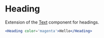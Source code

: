 
# Heading

Extension of the [Text](/Text) component for headings.

```.jsx
<Heading color='magenta'>Hello</Heading>
```

